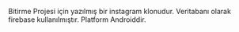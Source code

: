 Bitirme Projesi için yazılmış bir instagram klonudur. Veritabanı olarak firebase kullanılmıştır. Platform Androiddir.
